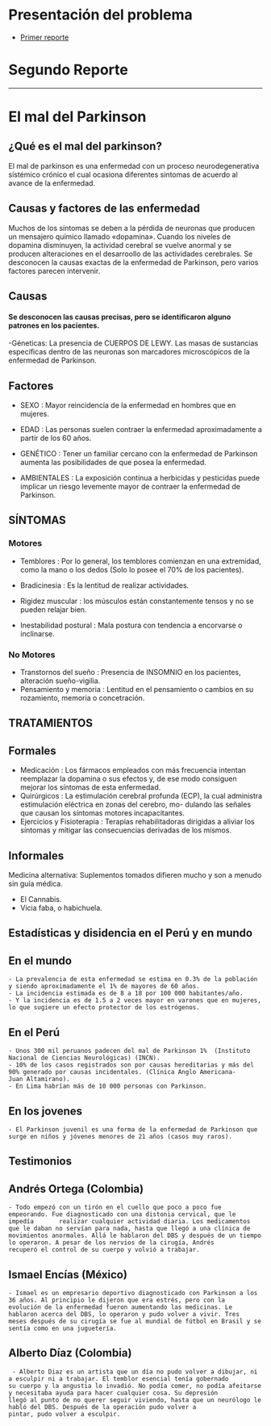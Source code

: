 # Presentación del problema
- [Primer reporte](https://ruizmedranoj.wixsite.com/grupo11)
# Segundo Reporte
---------

# El mal del Parkinson
##  ¿Qué es el mal del parkinson?
El mal de parkinson  es una enfermedad  con un proceso neurodegenerativa sistémico crónico el cual ocasiona diferentes sintomas de acuerdo al avance de la enfermedad.
## Causas y factores  de las enfermedad
Muchos de los síntomas se deben a la pérdida de neuronas que producen un mensajero químico llamado «dopamina». Cuando los niveles de dopamina disminuyen, la actividad cerebral se vuelve anormal y se producen alteraciones en el desarroollo de las actividades cerebrales. Se desconocen la causas exactas  de la enfermedad de Parkinson, pero varios factores parecen intervenir.
## Causas
####  Se desconocen las causas precisas, pero se identificaron alguno  patrones en los pacientes.

 -Géneticas:
 La presencia de CUERPOS DE LEWY. Las masas de sustancias específicas dentro de las neuronas son marcadores microscópicos de la enfermedad de Parkinson.
 
## Factores 

 
  - SEXO : Mayor reincidencia  de la enfermedad en hombres que en mujeres. 
  
  - EDAD : Las personas suelen contraer la enfermedad aproximadamente a partir de los 60 años.
  
  - GENÉTICO : Tener un familiar cercano con la enfermedad de Parkinson aumenta las posibilidades de que posea la enfermedad. 
  
  - AMBIENTALES : La exposición continua a herbicidas y pesticidas puede implicar un riesgo levemente mayor de contraer la enfermedad de Parkinson.
  
## SÍNTOMAS 

### Motores
 - Temblores :  Por lo general, los temblores comienzan en una extremidad, como la mano o los dedos (Solo lo posee el 70% de los pacientes). 
 
 - Bradicinesia :  Es la  lentitud de realizar actividades.
 
 - Rigidez muscular : los músculos están constantemente tensos y no se pueden relajar bien.
 
 - Inestabilidad postural :  Mala postura con tendencia a encorvarse o inclinarse.
 
### No Motores
  
 - Transtornos del sueño : Presencia de INSOMNIO en los pacientes, alteración sueño-vigilia.
 - Pensamiento y memoria : Lentitud en el pensamiento o cambios en su rozamiento, memoria o concetración.
  
## TRATAMIENTOS 
## Formales
 - Medicación : Los fármacos empleados con más frecuencia intentan reemplazar la dopamina o sus efectos y, de ese modo consiguen                         mejorar los síntomas de esta enfermedad.  
 - Quirúrgicos : La estimulación cerebral profunda (ECP), la  cual administra estimulación eléctrica en zonas del cerebro, mo-
                   dulando las señales que causan los síntomas motores incapacitantes. 
 - Ejercicios y Fisioterapia : Terapias rehabilitadoras dirigidas a aliviar los síntomas y mitigar las consecuencias derivadas de los                                   mismos. 
    
    
## Informales 
   Medicina alternativa: Suplementos tomados difieren mucho y son a menudo sin guía médica. 
   - El Cannabis.
   - Vicia faba, o habichuela.
         
## Estadísticas y disidencia en el Perú  y en  mundo   
 
## En el mundo
    - La prevalencia de esta enfermedad se estima en 0.3% de la población y siendo aproximadamente el 1% de mayores de 60 años.
    - La incidencia estimada es de 8 a 18 por 100 000 habitantes/año.
    - Y la incidencia es de 1.5 a 2 veces mayor en varones que en mujeres, lo que sugiere un efecto protector de los estrógenos.
  
## En el Perú
    - Unos 300 mil peruanos padecen del mal de Parkinson 1%  (Instituto Nacional de Ciencias Neurológicas) (INCN).
    - 10% de los casos registrados son por causas hereditarias y más del 90% generado por causas incidentales. (Clínica Anglo Americana-       Juan Altamirano).
    - En Lima habrían más de 10 000 personas con Parkinson. 
## En los jovenes
    - El Parkinson juvenil es una forma de la enfermedad de Parkinson que surge en niños y jóvenes menores de 21 años (casos muy raros).
   
## Testimonios
  
## Andrés Ortega (Colombia)
    - Todo empezó con un tirón en el cuello que poco a poco fue empeorando. Fue diagnosticado con una distonia cervical, que le impedía       realizar cualquier actividad diaria. Los medicamentos que le daban no servían para nada, hasta que llegó a una clínica de               movimientos anormales. Allá le hablaron del DBS y después de un tiempo lo operaron. A pesar de los nervios de la cirugía, Andrés         recuperó el control de su cuerpo y volvió a trabajar.
##  Ismael Encías (México)
    - Ismael es un empresario deportivo diagnosticado con Parkinson a los 36 años. Al principio le dijeron que era estrés, pero con la         evolución de la enfermedad fueron aumentando las medicinas. Le hablaron acerca del DBS, lo operaron y pudo volver a vivir. Tres         meses después de su cirugía se fue al mundial de fútbol en Brasil y se sentía como en una juguetería.
## Alberto Díaz (Colombia)
     - Alberto Diaz es un artista que un día no pudo volver a dibujar, ni a esculpir ni a trabajar. El temblor esencial tenía gobernado        su cuerpo y la angustia lo invadió. No podía comer, no podía afeitarse y necesitaba ayuda para hacer cualquier cosa. Su depresión        llegó al punto de no querer seguir viviendo, hasta que un neurólogo le habló del DBS. Después de la operación pudo volver a              pintar, pudo volver a esculpir.
  
  
  
 
 
    
